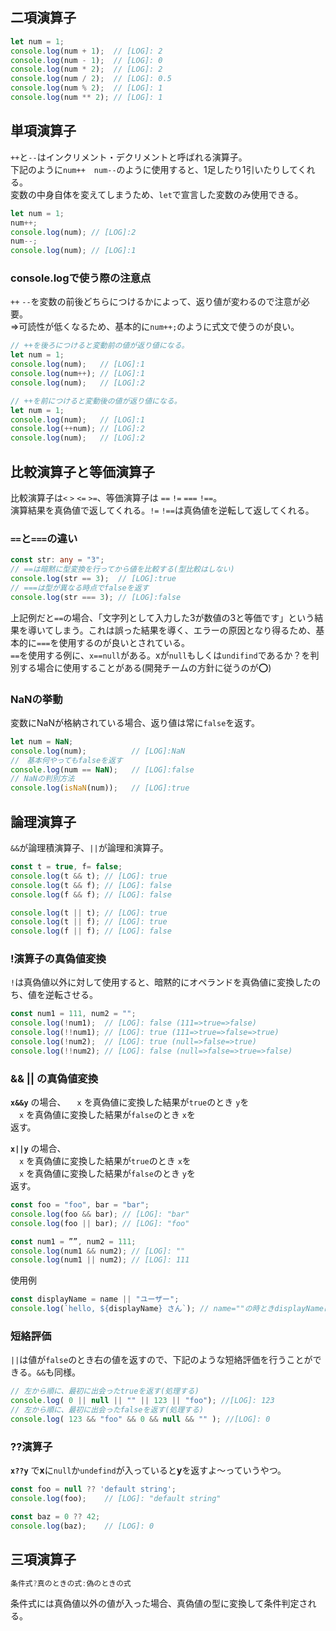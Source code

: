 
## 二項演算子
```js
let num = 1;
console.log(num + 1);  // [LOG]: 2
console.log(num - 1);  // [LOG]: 0
console.log(num * 2);  // [LOG]: 2
console.log(num / 2);  // [LOG]: 0.5
console.log(num % 2);  // [LOG]: 1
console.log(num ** 2); // [LOG]: 1
```

## 単項演算子
`++`と`--`はインクリメント・デクリメントと呼ばれる演算子。  
下記のように`num++`　`num--`のように使用すると、1足したり1引いたりしてくれる。  
変数の中身自体を変えてしまうため、`let`で宣言した変数のみ使用できる。  
```js
let num = 1;
num++;
console.log(num); // [LOG]:2 
num--;
console.log(num); // [LOG]:1
```

### console.logで使う際の注意点
`++` `--`を変数の前後どちらにつけるかによって、返り値が変わるので注意が必要。  
=>可読性が低くなるため、基本的に`num++;`のように式文で使うのが良い。  
```js
// ++を後ろにつけると変動前の値が返り値になる。
let num = 1;
console.log(num);   // [LOG]:1
console.log(num++); // [LOG]:1
console.log(num);   // [LOG]:2

// ++を前につけると変動後の値が返り値になる。
let num = 1;
console.log(num);   // [LOG]:1
console.log(++num); // [LOG]:2
console.log(num);   // [LOG]:2
```

## 比較演算子と等価演算子
比較演算子は`<` `>` `<=` `>=`、等価演算子は `==` `!=` `===` `!==`。   
演算結果を真偽値で返してくれる。`!=` `!==`は真偽値を逆転して返してくれる。  

### `==`と`===`の違い

```ts
const str: any = "3";
// ==は暗黙に型変換を行ってから値を比較する(型比較はしない)
console.log(str == 3);  // [LOG]:true
// ===は型が異なる時点でfalseを返す
console.log(str === 3); // [LOG]:false 
```
上記例だと`==`の場合、「文字列として入力した3が数値の3と等価です」という結果を導いてしまう。これは誤った結果を導く、エラーの原因となり得るため、基本的に`===`を使用するのが良いとされている。  
`==`を使用する例に、`x==null`がある。xが`null`もしくは`undifind`であるか？を判別する場合に使用することがある(開発チームの方針に従うのが⭕️)

### NaNの挙動
変数にNaNが格納されている場合、返り値は常に`false`を返す。
``` js
let num = NaN;
console.log(num);          // [LOG]:NaN
//　基本何やってもfalseを返す
console.log(num == NaN);   // [LOG]:false 
// NaNの判別方法
console.log(isNaN(num));   // [LOG]:true
```

## 論理演算子
`&&`が論理積演算子、`||`が論理和演算子。
```js
const t = true, f= false;
console.log(t && t); // [LOG]: true
console.log(t && f); // [LOG]: false
console.log(f && f); // [LOG]: false

console.log(t || t); // [LOG]: true
console.log(t || f); // [LOG]: true
console.log(f || f); // [LOG]: false
```

### !演算子の真偽値変換
`!`は真偽値以外に対して使用すると、暗黙的にオペランドを真偽値に変換したのち、値を逆転させる。
```js
const num1 = 111, num2 = "";
console.log(!num1);  // [LOG]: false (111=>true=>false)
console.log(!!num1); // [LOG]: true (111=>true=>false=>true)
console.log(!num2);  // [LOG]: true (null=>false=>true)
console.log(!!num2); // [LOG]: false (null=>false=>true=>false)
```

### && || の真偽値変換
**`x&&y`** の場合、 
	　`x` を真偽値に変換した結果が`true`のとき `y`を  
	　`x` を真偽値に変換した結果が`false`のとき `x`を  
返す。  
    
**`x||y`** の場合、  
    　`x` を真偽値に変換した結果が`true`のとき `x`を   
    　`x` を真偽値に変換した結果が`false`のとき `y`を  
返す。  

```js
const foo = "foo", bar = "bar";
console.log(foo && bar); // [LOG]: "bar" 
console.log(foo || bar); // [LOG]: "foo" 

const num1 = ””, num2 = 111;
console.log(num1 && num2); // [LOG]: ""
console.log(num1 || num2); // [LOG]: 111
```

使用例
```js
const displayName = name || "ユーザー";
console.log(`hello, ${displayName} さん`); // name=""の時ときdisplayNameに"ユーザー"を使用する
```

### 短絡評価
`||`は値が`false`のとき右の値を返すので、下記のような短絡評価を行うことができる。`&&`も同様。
```js
// 左から順に、最初に出会ったtrueを返す(処理する)
console.log( 0 || null || "" || 123 || "foo"); //[LOG]: 123
// 左から順に、最初に出会ったfalseを返す(処理する)
console.log( 123 && "foo" && 0 && null && "" ); //[LOG]: 0
```

### ??演算子
**`x??y`** で**x**に`null`か`undefind`が入っていると**y**を返すよ〜っていうやつ。
```js
const foo = null ?? 'default string';
console.log(foo);    // [LOG]: "default string"

const baz = 0 ?? 42;
console.log(baz);    // [LOG]: 0
```

## 三項演算子
```js
条件式?真のときの式:偽のときの式
```
条件式には真偽値以外の値が入った場合、真偽値の型に変換して条件判定される。
